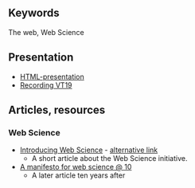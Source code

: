 
## Keywords
The web, Web Science

## Presentation
- [HTML-presentation](#)
- [Recording VT19](#)


## Articles, resources
### Web Science
- [Introducing Web Science](http://eprints.soton.ac.uk/266555/1/CACM.pdf)  -  [alternative link](http://cacm.acm.org/magazines/2008/7/5366-web-science/fulltext)
  - A short article about the Web Science initiative.
- [A manifesto for web science @ 10](http://www.webscience.org/wp-content/uploads/sites/117/2016/12/WebSci-manifesto-v19.pdf)
  - A later article ten years after